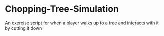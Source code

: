 # Chopping-Tree-Simulation
An exercise script for when a player walks up to a tree and interacts with it by cutting it down
